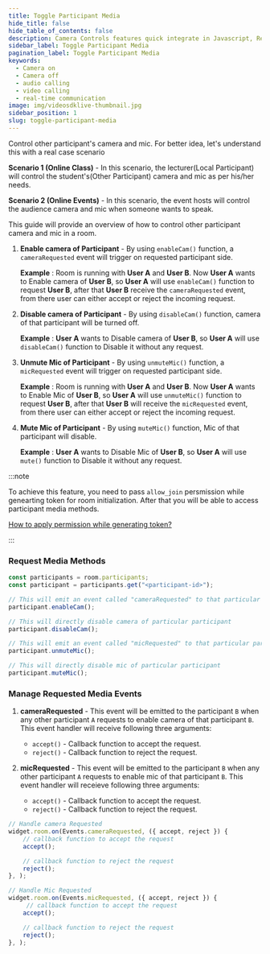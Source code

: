 ```yaml
---
title: Toggle Participant Media
hide_title: false
hide_table_of_contents: false
description: Camera Controls features quick integrate in Javascript, React JS, Android, IOS, React Native, Flutter with Video SDK to add live video & audio conferencing to your applications.
sidebar_label: Toggle Participant Media
pagination_label: Toggle Participant Media
keywords:
  - Camera on
  - Camera off
  - audio calling
  - video calling
  - real-time communication
image: img/videosdklive-thumbnail.jpg
sidebar_position: 1
slug: toggle-participant-media
---
```


Control other participant's camera and mic.
For better idea, let's understand this with a real case scenario

**Scenario 1 (Online Class)** - In this scenario, the lecturer(Local Participant) will control the student's(Other Participant) camera and mic as per his/her needs.

**Scenario 2 (Online Events)** - In this scenario, the event hosts will control the audience camera and mic when someone wants to speak.

This guide will provide an overview of how to control other participant camera and mic in a room.

1. **Enable camera of Participant** - By using `enableCam()` function, a `cameraRequested` event will trigger on requested participant side.

   **Example** : Room is running with **User A** and **User B**. Now **User A** wants to Enable camera of **User B**, so **User A** will use `enableCam()` function to request **User B**, after that **User B** receive the `cameraRequested` event, from there user can either accept or reject the incoming request.

2. **Disable camera of Participant** - By using `disableCam()` function, camera of that participant will be turned off.

   **Example** : **User A** wants to Disable camera of **User B**, so **User A** will use `disableCam()` function to Disable it without any request.

3. **Unmute Mic of Participant** - By using `unmuteMic()` function, a `micRequested` event will trigger on requested participant side.

   **Example** : Room is running with **User A** and **User B**. Now **User A** wants to Enable Mic of **User B**, so **User A** will use `unmuteMic()` function to request **User B**, after that **User B** will receive the `micRequested` event, from there user can either accept or reject the incoming request.

4. **Mute Mic of Participant** - By using `muteMic()` function, Mic of that participant will disable.

   **Example** : **User A** wants to Disable Mic of **User B**, so **User A** will use `mute()` function to Disable it without any request.

:::note

To achieve this feature, you need to pass `allow_join` persmission while genearting token for room initialization. After that you will be able to access participant media methods.

[How to apply permission while generating token?](/flutter/guide/video-and-audio-calling-api-sdk/server-setup#generate-accees-token-and-integrate-other-apis)

:::

### Request Media Methods

```js
const participants = room.participants;
const participant = participants.get("<participant-id>");

// This will emit an event called "cameraRequested" to that particular participant
participant.enableCam();

// This will directly disable camera of particular participant
participant.disableCam();

// This will emit an event called "micRequested" to that particular participant
participant.unmuteMic();

// This will directly disable mic of particular participant
participant.muteMic();
```

### Manage Requested Media Events

1. **cameraRequested** - This event will be emitted to the participant `B` when any other participant `A` requests to enable camera of that participant `B`. This event handler will receive following three arguments:

   - `accept()` - Callback function to accept the request.
   - `reject()` - Callback function to reject the request.

<div style={{height: "10px"}}></div>

2. **micRequested** - This event will be emitted to the participant `B` when any other participant `A` requests to enable mic of that participant `B`. This event handler will receieve following three arguments:

   - `accept()` - Callback function to accept the request.
   - `reject()` - Callback function to reject the request.

```js
// Handle camera Requested
widget.room.on(Events.cameraRequested, ({ accept, reject }) {
    // callback function to accept the request
    accept();

    // callback function to reject the request
    reject();
}, );

// Handle Mic Requested
widget.room.on(Events.micRequested, ({ accept, reject }) {
     // callback function to accept the request
    accept();

    // callback function to reject the request
    reject();
}, );
```
